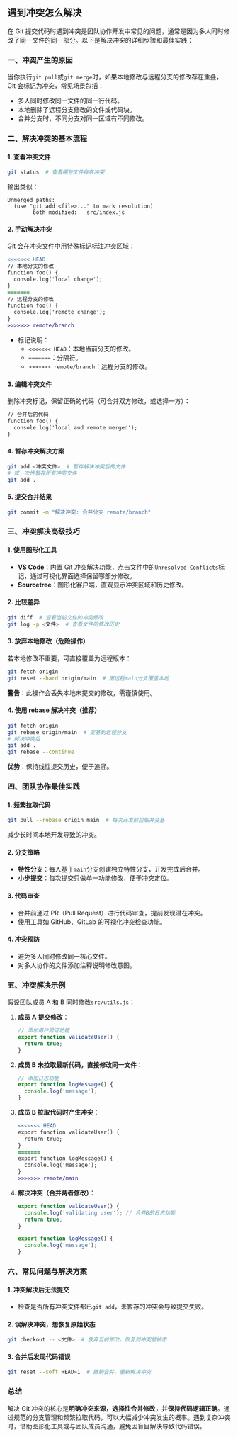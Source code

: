 ## 遇到冲突怎么解决

在 Git 提交代码时遇到冲突是团队协作开发中常见的问题，通常是因为多人同时修改了同一文件的同一部分。以下是解决冲突的详细步骤和最佳实践：

### **一、冲突产生的原因**

当你执行`git pull`或`git merge`时，如果本地修改与远程分支的修改存在重叠，Git 会标记为冲突，常见场景包括：

- 多人同时修改同一文件的同一行代码。
- 本地删除了远程分支修改的文件或代码块。
- 合并分支时，不同分支对同一区域有不同修改。

### **二、解决冲突的基本流程**

#### 1. **查看冲突文件**

```bash
git status  # 查看哪些文件存在冲突
```

输出类似：

```plaintext
Unmerged paths:
  (use "git add <file>..." to mark resolution)
        both modified:   src/index.js
```

#### 2. **手动解决冲突**

Git 会在冲突文件中用特殊标记标注冲突区域：

```diff
<<<<<<< HEAD
// 本地分支的修改
function foo() {
  console.log('local change');
}
=======
// 远程分支的修改
function foo() {
  console.log('remote change');
}
>>>>>>> remote/branch
```

- 标记说明：
  - `<<<<<<< HEAD`：本地当前分支的修改。
  - `=======`：分隔符。
  - `>>>>>>> remote/branch`：远程分支的修改。

#### 3. **编辑冲突文件**

删除冲突标记，保留正确的代码（可合并双方修改，或选择一方）：

```diff
// 合并后的代码
function foo() {
  console.log('local and remote merged');
}
```

#### 4. **暂存冲突解决方案**

```bash
git add <冲突文件>  # 暂存解决冲突后的文件
# 或一次性暂存所有冲突文件
git add .
```

#### 5. **提交合并结果**

```bash
git commit -m "解决冲突: 合并分支 remote/branch"
```

### **三、冲突解决高级技巧**

#### 1. **使用图形化工具**

- **VS Code**：内置 Git 冲突解决功能，点击文件中的`Unresolved Conflicts`标记，通过可视化界面选择保留哪部分修改。
- **Sourcetree**：图形化客户端，直观显示冲突区域和历史修改。

#### 2. **比较差异**

```bash
git diff  # 查看当前文件的冲突修改
git log -p <文件>  # 查看文件的修改历史
```

#### 3. **放弃本地修改（危险操作）**

若本地修改不重要，可直接覆盖为远程版本：

```bash
git fetch origin
git reset --hard origin/main  # 用远程main分支覆盖本地
```

**警告**：此操作会丢失本地未提交的修改，需谨慎使用。

#### 4. **使用 rebase 解决冲突（推荐）**

```bash
git fetch origin
git rebase origin/main  # 变基到远程分支
# 解决冲突后
git add .
git rebase --continue
```

**优势**：保持线性提交历史，便于追溯。

### **四、团队协作最佳实践**

#### 1. **频繁拉取代码**

```bash
git pull --rebase origin main  # 每次开发前拉取并变基
```

减少长时间本地开发导致的冲突。

#### 2. **分支策略**

- **特性分支**：每人基于`main`分支创建独立特性分支，开发完成后合并。
- **小步提交**：每次提交只做单一功能修改，便于冲突定位。

#### 3. **代码审查**

- 合并前通过 PR（Pull Request）进行代码审查，提前发现潜在冲突。
- 使用工具如 GitHub、GitLab 的可视化冲突检查功能。

#### 4. **冲突预防**

- 避免多人同时修改同一核心文件。
- 对多人协作的文件添加注释说明修改意图。

### **五、冲突解决示例**

假设团队成员 A 和 B 同时修改`src/utils.js`：

1. **成员 A 提交修改**：

   ```javascript
   // 添加用户验证功能
   export function validateUser() {
     return true;
   }
   ```

2. **成员 B 未拉取最新代码，直接修改同一文件**：

   ```javascript
   // 添加日志功能
   export function logMessage() {
     console.log('message');
   }
   ```

3. **成员 B 拉取代码时产生冲突**：

   ```diff
   <<<<<<< HEAD
   export function validateUser() {
     return true;
   }
   =======
   export function logMessage() {
     console.log('message');
   }
   >>>>>>> remote/main
   ```

4. **解决冲突（合并两者修改）**：

   ```javascript
   export function validateUser() {
     console.log('validating user'); // 合并B的日志功能
     return true;
   }
   
   export function logMessage() {
     console.log('message');
   }
   ```

### **六、常见问题与解决方案**

#### 1. **冲突解决后无法提交**

- 检查是否所有冲突文件都已`git add`，未暂存的冲突会导致提交失败。

#### 2. **误解决冲突，想恢复原始状态**

```bash
git checkout -- <文件>  # 放弃当前修改，恢复到冲突前状态
```

#### 3. **合并后发现代码错误**

```bash
git reset --soft HEAD~1  # 撤销合并，重新解决冲突
```

### **总结**

解决 Git 冲突的核心是**明确冲突来源，选择性合并修改，并保持代码逻辑正确**。通过规范的分支管理和频繁拉取代码，可以大幅减少冲突发生的概率。遇到复杂冲突时，借助图形化工具或与团队成员沟通，避免因盲目解决导致代码错误。